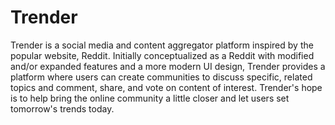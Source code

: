 # Trender



Trender is a social media and content aggregator platform inspired by the popular website, Reddit. Initially conceptualized as a Reddit with modified and/or expanded features and a more modern UI design, Trender provides a platform where users can create communities to discuss specific, related topics and comment, share, and vote on content of interest. Trender's hope is to help bring the online community a little closer and let users set tomorrow's trends today.
